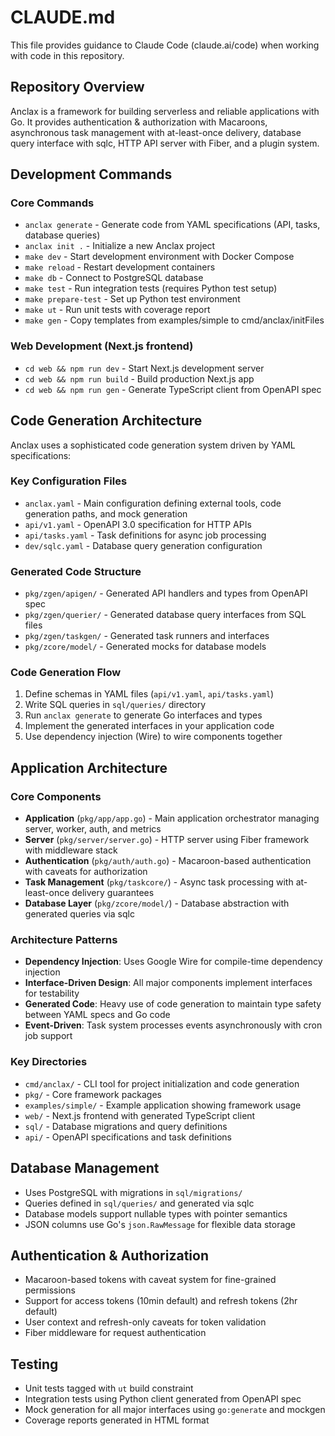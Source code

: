 # CLAUDE.md

This file provides guidance to Claude Code (claude.ai/code) when working with code in this repository.

## Repository Overview

Anclax is a framework for building serverless and reliable applications with Go. It provides authentication & authorization with Macaroons, asynchronous task management with at-least-once delivery, database query interface with sqlc, HTTP API server with Fiber, and a plugin system.

## Development Commands

### Core Commands
- `anclax generate` - Generate code from YAML specifications (API, tasks, database queries)
- `anclax init .` - Initialize a new Anclax project
- `make dev` - Start development environment with Docker Compose
- `make reload` - Restart development containers
- `make db` - Connect to PostgreSQL database
- `make test` - Run integration tests (requires Python test setup)
- `make prepare-test` - Set up Python test environment
- `make ut` - Run unit tests with coverage report
- `make gen` - Copy templates from examples/simple to cmd/anclax/initFiles

### Web Development (Next.js frontend)
- `cd web && npm run dev` - Start Next.js development server
- `cd web && npm run build` - Build production Next.js app
- `cd web && npm run gen` - Generate TypeScript client from OpenAPI spec

## Code Generation Architecture

Anclax uses a sophisticated code generation system driven by YAML specifications:

### Key Configuration Files
- `anclax.yaml` - Main configuration defining external tools, code generation paths, and mock generation
- `api/v1.yaml` - OpenAPI 3.0 specification for HTTP APIs
- `api/tasks.yaml` - Task definitions for async job processing
- `dev/sqlc.yaml` - Database query generation configuration

### Generated Code Structure
- `pkg/zgen/apigen/` - Generated API handlers and types from OpenAPI spec
- `pkg/zgen/querier/` - Generated database query interfaces from SQL files
- `pkg/zgen/taskgen/` - Generated task runners and interfaces
- `pkg/zcore/model/` - Generated mocks for database models

### Code Generation Flow
1. Define schemas in YAML files (`api/v1.yaml`, `api/tasks.yaml`)
2. Write SQL queries in `sql/queries/` directory
3. Run `anclax generate` to generate Go interfaces and types
4. Implement the generated interfaces in your application code
5. Use dependency injection (Wire) to wire components together

## Application Architecture

### Core Components
- **Application** (`pkg/app/app.go`) - Main application orchestrator managing server, worker, auth, and metrics
- **Server** (`pkg/server/server.go`) - HTTP server using Fiber framework with middleware stack
- **Authentication** (`pkg/auth/auth.go`) - Macaroon-based authentication with caveats for authorization
- **Task Management** (`pkg/taskcore/`) - Async task processing with at-least-once delivery guarantees
- **Database Layer** (`pkg/zcore/model/`) - Database abstraction with generated queries via sqlc

### Architecture Patterns
- **Dependency Injection**: Uses Google Wire for compile-time dependency injection
- **Interface-Driven Design**: All major components implement interfaces for testability
- **Generated Code**: Heavy use of code generation to maintain type safety between YAML specs and Go code
- **Event-Driven**: Task system processes events asynchronously with cron job support

### Key Directories
- `cmd/anclax/` - CLI tool for project initialization and code generation
- `pkg/` - Core framework packages
- `examples/simple/` - Example application showing framework usage
- `web/` - Next.js frontend with generated TypeScript client
- `sql/` - Database migrations and query definitions
- `api/` - OpenAPI specifications and task definitions

## Database Management

- Uses PostgreSQL with migrations in `sql/migrations/`
- Queries defined in `sql/queries/` and generated via sqlc
- Database models support nullable types with pointer semantics
- JSON columns use Go's `json.RawMessage` for flexible data storage

## Authentication & Authorization

- Macaroon-based tokens with caveat system for fine-grained permissions
- Support for access tokens (10min default) and refresh tokens (2hr default)
- User context and refresh-only caveats for token validation
- Fiber middleware for request authentication

## Testing

- Unit tests tagged with `ut` build constraint
- Integration tests using Python client generated from OpenAPI spec
- Mock generation for all major interfaces using `go:generate` and mockgen
- Coverage reports generated in HTML format